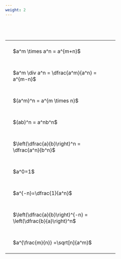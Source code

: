 ```yaml
---
weight: 2
---
```


#  
<br>
<style type="text/css">
#T_c3b8c th.col_heading {
  text-align: left;
  font-size: 1em;
}
#T_c3b8c td {
  text-align: left;
  font-size: 1em;
  padding: 1.5em;
}
#T_c3b8c_row0_col0, #T_c3b8c_row1_col0, #T_c3b8c_row2_col0, #T_c3b8c_row3_col0, #T_c3b8c_row4_col0, #T_c3b8c_row5_col0, #T_c3b8c_row6_col0, #T_c3b8c_row7_col0, #T_c3b8c_row8_col0 {
  width: 300px;
  white-space: pre-wrap;
}
</style>
<table id="T_c3b8c">
  <thead>
  </thead>
  <tbody>
    <tr>
      <td id="T_c3b8c_row0_col0" class="data row0 col0" >$a^m \times a^n = a^{m+n}$</td>
    </tr>
    <tr>
      <td id="T_c3b8c_row1_col0" class="data row1 col0" >$a^m \div a^n = \dfrac{a^m}{a^n} = a^{m-n}$</td>
    </tr>
    <tr>
      <td id="T_c3b8c_row2_col0" class="data row2 col0" >$(a^m)^n = a^{m \times n}$</td>
    </tr>
    <tr>
      <td id="T_c3b8c_row3_col0" class="data row3 col0" >$(ab)^n = a^nb^n$</td>
    </tr>
    <tr>
      <td id="T_c3b8c_row4_col0" class="data row4 col0" >$\left(\dfrac{a}{b}\right)^n = \dfrac{a^n}{b^n}$</td>
    </tr>
    <tr>
      <td id="T_c3b8c_row5_col0" class="data row5 col0" >$a^0=1$</td>
    </tr>
    <tr>
      <td id="T_c3b8c_row6_col0" class="data row6 col0" >$a^{-n}=\dfrac{1}{a^n}$</td>
    </tr>
    <tr>
      <td id="T_c3b8c_row7_col0" class="data row7 col0" >$\left(\dfrac{a}{b}\right)^{-n} = \left(\dfrac{b}{a}\right)^n$</td>
    </tr>
    <tr>
      <td id="T_c3b8c_row8_col0" class="data row8 col0" >$a^{\frac{m}{n}} =\sqrt[n]{a^m}$</td>
    </tr>
  </tbody>
</table>
